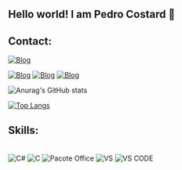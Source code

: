 ## Hello world! I am Pedro Costard 👋

## Contact:

[![Blog](https://img.shields.io/badge/website-000000?style=for-the-badge&logo=About.me&logoColor=white)](https://pedrocostard.com)

[![Blog](https://img.shields.io/badge/LinkedIn-0077B5?style=for-the-badge&logo=linkedin&logoColor=white)](https://www.linkedin.com/in/pedro-costard-oliveira-057813231/)
[![Blog](https://img.shields.io/badge/DeviantArt-05CC47?style=for-the-badge&logo=deviantart&logoColor=white)](https://www.deviantart.com/pedrocostard)
[![Blog](https://img.shields.io/badge/Itch.io-FA5C5C?style=for-the-badge&logo=itchdotio&logoColor=white)](https://costards2.itch.io/)

![Anurag's GitHub stats](https://github-readme-stats.vercel.app/api?username=Costards2&show_icons=true&theme=highcontrast)

[![Top Langs](https://github-readme-stats.vercel.app/api/top-langs/?username=Costards2)](https://github.com/Costards2)

## Skills: 
<div style="display: inline_block"><br/>
<img align="center" alt="C#" src="https://img.shields.io/badge/C%23-239120?style=for-the-badge&logo=c-sharp&logoColor=white"/>
<img align="center" alt="C" src="https://img.shields.io/badge/C-00599C?style=for-the-badge&logo=c&logoColor=white"/>
<img align="center" alt="Pacote Office" src="https://img.shields.io/badge/Microsoft_Office-D83B01?style=for-the-badge&logo=microsoft-office&logoColor=white"/>
<img align="center" alt="VS" src="https://img.shields.io/badge/Visual_Studio-5C2D91?style=for-the-badge&logo=visual%20studio&logoColor=white"/>
<img align="center" alt="VS CODE" src="https://img.shields.io/badge/Visual_Studio_Code-0078D4?style=for-the-badge&logo=visual%20studio%20code&logoColor=white"/>
</div>
